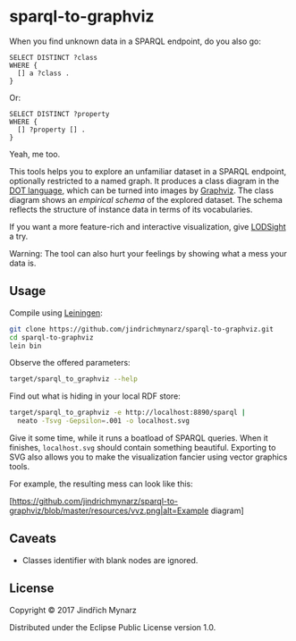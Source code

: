 # sparql-to-graphviz

When you find unknown data in a SPARQL endpoint, do you also go:

```sparql
SELECT DISTINCT ?class
WHERE {
  [] a ?class .
}
```

Or:

```sparql
SELECT DISTINCT ?property
WHERE {
  [] ?property [] .
}
```

Yeah, me too.

This tools helps you to explore an unfamiliar dataset in a SPARQL endpoint, optionally restricted to a named graph. It produces a class diagram in the [DOT language](http://www.graphviz.org/doc/info/lang.html), which can be turned into images by [Graphviz](http://www.graphviz.org). The class diagram shows an *empirical schema* of the explored dataset. The schema reflects the structure of instance data in terms of its vocabularies. 

If you want a more feature-rich and interactive visualization, give [LODSight](http://lod2-dev.vse.cz/lodsight-v2) a try.

Warning: The tool can also hurt your feelings by showing what a mess your data is. 

## Usage

Compile using [Leiningen](http://leiningen.org): 

```sh
git clone https://github.com/jindrichmynarz/sparql-to-graphviz.git
cd sparql-to-graphviz
lein bin
```

Observe the offered parameters:

```sh
target/sparql_to_graphviz --help
```

Find out what is hiding in your local RDF store:

```sh
target/sparql_to_graphviz -e http://localhost:8890/sparql |
  neato -Tsvg -Gepsilon=.001 -o localhost.svg
```

Give it some time, while it runs a boatload of SPARQL queries. When it finishes, `localhost.svg` should contain something beautiful. Exporting to SVG also allows you to make the visualization fancier using vector graphics tools.

For example, the resulting mess can look like this:

[https://github.com/jindrichmynarz/sparql-to-graphviz/blob/master/resources/vvz.png|alt=Example diagram]

## Caveats

* Classes identifier with blank nodes are ignored.

## License

Copyright © 2017 Jindřich Mynarz

Distributed under the Eclipse Public License version 1.0.
